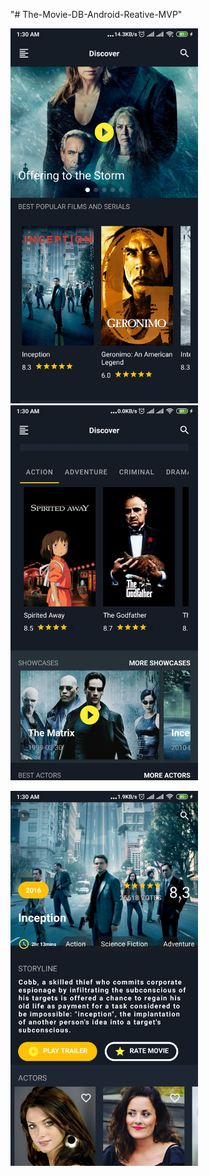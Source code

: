 "# The-Movie-DB-Android-Reative-MVP" 

<img src="movieOne.jpg" width="300" height="600">   <img src= "movieTwo.jpg" width ="300" height="600">

<img src= "movieThree.jpg" width ="300" height="600">
